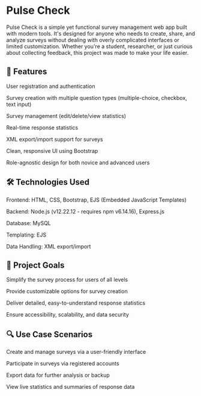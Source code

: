 # Pulse Check

Pulse Check is a simple yet functional survey management web app built with modern tools. It's designed for anyone who needs to create, share, and analyze surveys without dealing with overly complicated interfaces or limited customization. 
Whether you're a student, researcher, or just curious about collecting feedback, this project was made to make your life easier.
## 🚀 Features
User registration and authentication

Survey creation with multiple question types (multiple-choice, checkbox, text input)

Survey management (edit/delete/view statistics)

Real-time response statistics

XML export/import support for surveys

Clean, responsive UI using Bootstrap

Role-agnostic design for both novice and advanced users



## 🛠️ Technologies Used
Frontend: HTML, CSS, Bootstrap, EJS (Embedded JavaScript Templates)

Backend: Node.js (v12.22.12 - requires npm v6.14.16), Express.js

Database: MySQL

Templating: EJS

Data Handling: XML export/import


## 📌 Project Goals
Simplify the survey process for users of all levels

Provide customizable options for survey creation

Deliver detailed, easy-to-understand response statistics

Ensure accessibility, scalability, and data security


## 🔍 Use Case Scenarios
Create and manage surveys via a user-friendly interface

Participate in surveys via registered accounts

Export data for further analysis or backup

View live statistics and summaries of response data
